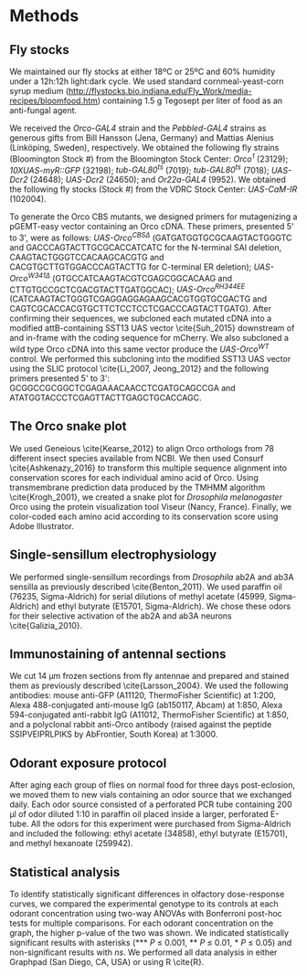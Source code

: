 # Methods
## Fly stocks
We maintained our fly stocks at either 18ºC or 25ºC and 60% humidity under a 12h:12h light:dark cycle.
We used standard cornmeal-yeast-corn syrup medium (http://flystocks.bio.indiana.edu/Fly_Work/media-recipes/bloomfood.htm) containing 1.5 g Tegosept per liter of food as an anti-fungal agent.

We received the _Orco-GAL4_ strain and the _Pebbled-GAL4_ strains as generous gifts from Bill Hansson (Jena, Germany) and Mattias Alenius (Linköping, Sweden), respectively.
We obtained the following fly strains (Bloomington Stock #) from the Bloomington Stock Center: _Orco<sup>1</sup>_ (23129); _10XUAS-myR::GFP_ (32198); _tub-GAL80<sup>ts</sup>_ (7019); _tub-GAL80<sup>ts</sup>_ (7018); _UAS-Dcr2_ (24648); _UAS-Dcr2_ (24650); and _Or22a-GAL4_ (9952).
We obtained the following fly stocks (Stock #) from the VDRC Stock Center: _UAS-CaM-IR_ (102004).

To generate the Orco CBS mutants, we designed primers for mutagenizing a pGEMT-easy vector containing an Orco cDNA.
These primers, presented 5' to 3', were as follows: _UAS-Orco<sup>CBSΔ</sup>_ (GATGATGGTGCGCAAGTACTGGGTC and GACCCAGTACTTGCGCACCATCATC for the N-terminal SAI deletion, CAAGTACTGGGTCCACAAGCACGTG and CACGTGCTTGTGGACCCAGTACTTG for C-terminal ER deletion); _UAS-Orco<sup>W341Δ</sup>_ (GTGCCATCAAGTACGTCGAGCGGCACAAG and CTTGTGCCGCTCGACGTACTTGATGGCAC); _UAS-Orco<sup>RH344EE</sup>_ (CATCAAGTACTGGGTCGAGGAGGAGAAGCACGTGGTGCGACTG and CAGTCGCACCACGTGCTTCTCCTCCTCGACCCAGTACTTGATG).
After confirming their sequences, we subcloned each mutated cDNA into a modified attB-containing SST13 UAS vector \cite{Suh_2015} downstream of and in-frame with the coding sequence for mCherry.
We also subcloned a wild type Orco cDNA into this same vector produce the _UAS-Orco<sup>WT</sup>_ control.
We performed this subcloning into the modified SST13 UAS vector using the SLIC protocol \cite{Li_2007, Jeong_2012} and the following primers presented 5' to 3': GCGGCCGCGGCTCGAGAAACAACCTCGATGCAGCCGA and ATATGGTACCCTCGAGTTACTTGAGCTGCACCAGC.

## The Orco snake plot
We used Geneious \cite{Kearse_2012} to align Orco orthologs from 78 different insect species available from NCBI.
We then used Consurf \cite{Ashkenazy_2016} to transform this multiple sequence alignment into conservation scores for each individual amino acid of Orco.
Using transmembrane prediction data produced by the TMHMM algorithm \cite{Krogh_2001}, we created a snake plot for _Drosophila melanogaster_ Orco using the protein visualization tool Viseur (Nancy, France).
Finally, we color-coded each amino acid according to its conservation score using Adobe Illustrator.

## Single-sensillum electrophysiology
We performed single-sensillum recordings from _Drosophila_ ab2A and ab3A sensilla as previously described \cite{Benton_2011}. 
We used paraffin oil (76235, Sigma-Aldrich) for serial dilutions of methyl acetate (45999, Sigma-Aldrich) and ethyl butyrate (E15701, Sigma-Aldrich).
We chose these odors for their selective activation of the ab2A and ab3A neurons \cite{Galizia_2010}.

## Immunostaining of antennal sections
We cut 14 μm frozen sections from fly antennae and prepared and stained them as previously described \cite{Larsson_2004}.
We used the following antibodies: mouse anti-GFP (A11120, ThermoFisher Scientific) at 1:200, Alexa 488-conjugated anti-mouse IgG (ab150117, Abcam) at 1:850, Alexa 594-conjugated anti-rabbit IgG (A11012, ThermoFisher Scientific) at 1:850, and a polyclonal rabbit anti-Orco antibody (raised against the peptide SSIPVEIPRLPIKS by AbFrontier, South Korea) at 1:3000.

## Odorant exposure protocol
After aging each group of flies on normal food for three days post-eclosion, we moved them to new vials containing an odor source that we exchanged daily.
Each odor source consisted of a perforated PCR tube containing 200 μl of odor diluted 1:10 in paraffin oil placed inside a larger, perforated E-tube.
All the odors for this experiment were purchased from Sigma-Aldrich and included the following: ethyl acetate (34858), ethyl butyrate (E15701), and methyl hexanoate (259942).

## Statistical analysis
To identify statistically significant differences in olfactory dose-response curves, we compared the experimental genotype to its controls at each odorant concentration using two-way ANOVAs with Bonferroni post-hoc tests for multiple comparisons.
For each odorant concentration on the graph, the higher p-value of the two was shown.
We indicated statistically significant results with asterisks (*** _P_ ≤ 0.001, ** _P_ ≤ 0.01, * _P_ ≤ 0.05) and non-significant results with _ns_.
We performed all data analysis in either Graphpad (San Diego, CA, USA) or using R \cite{R}.